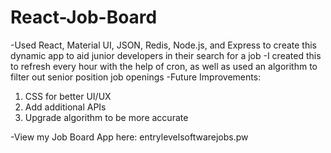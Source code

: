 # React-Job-Board
-Used React, Material UI, JSON, Redis, Node.js, and Express to create this dynamic app to aid junior developers in their search for a job 
-I created this to refresh every hour with the help of cron, as well as used an algorithm to filter out senior position job openings 
-Future Improvements: 
1. CSS for better UI/UX
2. Add additional APIs 
3. Upgrade algorithm to be more accurate 

-View my Job Board App here: entrylevelsoftwarejobs.pw

